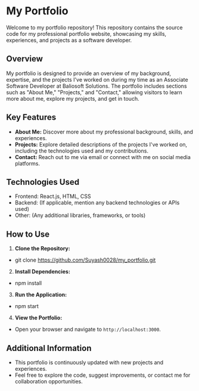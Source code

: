 # My Portfolio

Welcome to my portfolio repository! This repository contains the source code for my professional portfolio website, showcasing my skills, experiences, and projects as a software developer.

## Overview

My portfolio is designed to provide an overview of my background, expertise, and the projects I've worked on during my time as an Associate Software Developer at Baliosoft Solutions. The portfolio includes sections such as "About Me," "Projects," and "Contact," allowing visitors to learn more about me, explore my projects, and get in touch.

## Key Features

- **About Me:** Discover more about my professional background, skills, and experiences.
- **Projects:** Explore detailed descriptions of the projects I've worked on, including the technologies used and my contributions.
- **Contact:** Reach out to me via email or connect with me on social media platforms.

## Technologies Used

- Frontend: React.js, HTML, CSS
- Backend: (If applicable, mention any backend technologies or APIs used)
- Other: (Any additional libraries, frameworks, or tools)

## How to Use

1. **Clone the Repository:**
- git clone https://github.com/Suyash0028/my_portfolio.git
  
2. **Install Dependencies:**
- npm install
  
3. **Run the Application:**
- npm start
  
4. **View the Portfolio:**
- Open your browser and navigate to `http://localhost:3000`.

## Additional Information

- This portfolio is continuously updated with new projects and experiences.
- Feel free to explore the code, suggest improvements, or contact me for collaboration opportunities.

